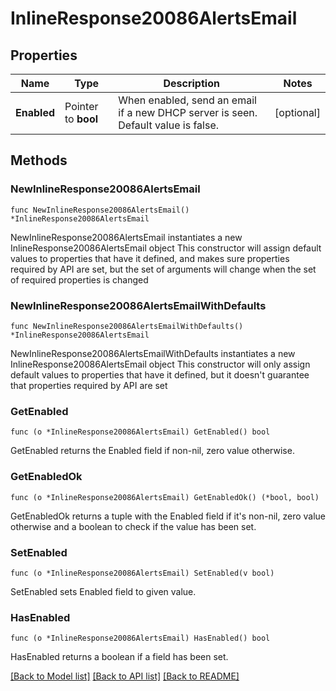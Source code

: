 # InlineResponse20086AlertsEmail

## Properties

Name | Type | Description | Notes
------------ | ------------- | ------------- | -------------
**Enabled** | Pointer to **bool** | When enabled, send an email if a new DHCP server is seen. Default value is false. | [optional] 

## Methods

### NewInlineResponse20086AlertsEmail

`func NewInlineResponse20086AlertsEmail() *InlineResponse20086AlertsEmail`

NewInlineResponse20086AlertsEmail instantiates a new InlineResponse20086AlertsEmail object
This constructor will assign default values to properties that have it defined,
and makes sure properties required by API are set, but the set of arguments
will change when the set of required properties is changed

### NewInlineResponse20086AlertsEmailWithDefaults

`func NewInlineResponse20086AlertsEmailWithDefaults() *InlineResponse20086AlertsEmail`

NewInlineResponse20086AlertsEmailWithDefaults instantiates a new InlineResponse20086AlertsEmail object
This constructor will only assign default values to properties that have it defined,
but it doesn't guarantee that properties required by API are set

### GetEnabled

`func (o *InlineResponse20086AlertsEmail) GetEnabled() bool`

GetEnabled returns the Enabled field if non-nil, zero value otherwise.

### GetEnabledOk

`func (o *InlineResponse20086AlertsEmail) GetEnabledOk() (*bool, bool)`

GetEnabledOk returns a tuple with the Enabled field if it's non-nil, zero value otherwise
and a boolean to check if the value has been set.

### SetEnabled

`func (o *InlineResponse20086AlertsEmail) SetEnabled(v bool)`

SetEnabled sets Enabled field to given value.

### HasEnabled

`func (o *InlineResponse20086AlertsEmail) HasEnabled() bool`

HasEnabled returns a boolean if a field has been set.


[[Back to Model list]](../README.md#documentation-for-models) [[Back to API list]](../README.md#documentation-for-api-endpoints) [[Back to README]](../README.md)


